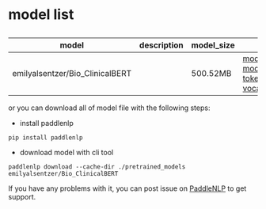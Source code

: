 #  model list

##  

| model  | description | model_size  | download         |
| --- | --- | --- | --- |
|emilyalsentzer/Bio_ClinicalBERT|  | 500.52MB | [model_config.json](https://bj.bcebos.com/paddlenlp/models/community/emilyalsentzer/Bio_ClinicalBERT/model_config.json)<br>[model_state.pdparams](https://bj.bcebos.com/paddlenlp/models/community/emilyalsentzer/Bio_ClinicalBERT/model_state.pdparams)<br>[tokenizer_config.json](https://bj.bcebos.com/paddlenlp/models/community/emilyalsentzer/Bio_ClinicalBERT/tokenizer_config.json)<br>[vocab.txt](https://bj.bcebos.com/paddlenlp/models/community/emilyalsentzer/Bio_ClinicalBERT/vocab.txt) |

or you can download all of model file with the following steps:

* install paddlenlp

```shell
pip install paddlenlp
```

* download model with cli tool

```shell
paddlenlp download --cache-dir ./pretrained_models emilyalsentzer/Bio_ClinicalBERT
```

If you have any problems with it, you can post issue on [PaddleNLP](https://github.com/PaddlePaddle/PaddleNLP) to get support.
